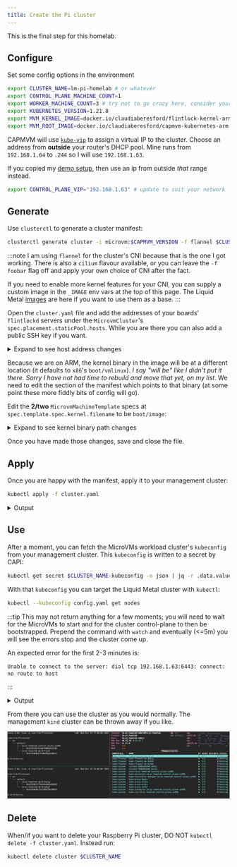 ```yaml
---
title: Create the Pi cluster
---
```


This is the final step for this homelab.

## Configure

Set some config options in the environment

```bash
export CLUSTER_NAME=lm-pi-homelab # or whatever
export CONTROL_PLANE_MACHINE_COUNT=1
export WORKER_MACHINE_COUNT=3 # try not to go crazy here, consider your personal capacity
export KUBERNETES_VERSION=1.21.8
export MVM_KERNEL_IMAGE=docker.io/claudiaberesford/flintlock-kernel-arm:5.10.77
export MVM_ROOT_IMAGE=docker.io/claudiaberesford/capmvm-kubernetes-arm:1.21.8 # this tag should match the KUBERNETES_VERSION above
```

CAPMVM will use [`kube-vip`][kvip] to assign a virtual IP to the cluster.
Choose an address from **outside** your router's DHCP pool. Mine runs from `192.168.1.64` to `.244`
so I will use `192.168.1.63`.

If you copied my [demo setup][demo], then use an ip from outside _that_ range
instead.

```bash
export CONTROL_PLANE_VIP="192.168.1.63" # update to suit your network
```

## Generate

Use `clusterctl` to generate a cluster manifest:

```bash
clusterctl generate cluster -i microvm:$CAPMVM_VERSION -f flannel $CLUSTER_NAME > cluster.yaml
```

:::note
I am using `flannel` for the cluster's CNI because that is the one I got working.
There is also a `cilium` flavour available, or you can leave the `-f foobar` flag off and
apply your own choice of CNI after the fact.

If you need to enable more kernel features for your CNI, you can supply a custom
image in the `_IMAGE` env vars at the top of this page. The Liquid Metal [images][images]
are here if you want to use them as a base.
:::

Open the `cluster.yaml` file and add the addresses of your boards' `flintlockd`
servers under the `MicrovmCluster`'s `spec.placement.staticPool.hosts`.
While you are there you can also add a public SSH key if you want.

<details><summary>Expand to see host address changes</summary>

```yaml
...
---
apiVersion: infrastructure.cluster.x-k8s.io/v1alpha1
kind: MicrovmCluster
metadata:
  name: lm-pi-homelab
  namespace: default
spec:
  sshPublicKeys:
  - user: "root"
    authorizedKeys:
    - "ssh-ed25519 foobar" # add your own or remove the sshPublicKeys section
  controlPlaneEndpoint:
    host: 192.168.1.63
    port: 6443
  placement:
    staticPool:
      hosts:
      # add your boards here
      - controlplaneAllowed: true
        endpoint: 192.168.1.216:9090
      - controlplaneAllowed: true
        endpoint: 192.168.1.217:9090
      # etc as necessary
...
```

</details>

Because we are on ARM, the kernel binary in the image will be at a different
location (it defaults to `x86`'s `boot/vmlinux`). _I say "will be" like I didn't
put it there. Sorry I have not had time to rebuild and move that yet, on my list_.
We need to edit the section of the manifest which points to that binary (at some point
these more fiddly bits of config will go).

Edit the **2/two** `MicrovmMachineTemplate` specs at `spec.template.spec.kernel.filename`
to be `boot/image`:

<details><summary>Expand to see kernel binary path changes</summary>

```yaml
...
---
apiVersion: infrastructure.cluster.x-k8s.io/v1alpha1
kind: MicrovmMachineTemplate
metadata:
  name: lm-pi-homelab-control-plane
  namespace: default
spec:
  template:
    spec:
      kernel:
        filename: boot/image # match this line
        image: docker.io/claudiaberesford/flintlock-kernel-arm:5.10.77
      kernelCmdline: {}
...
---
apiVersion: infrastructure.cluster.x-k8s.io/v1alpha1
kind: MicrovmMachineTemplate
metadata:
  name: lm-pi-homelab-md-0
  namespace: default
spec:
  template:
    spec:
      kernel:
        filename: boot/image # match this line
        image: docker.io/claudiaberesford/flintlock-kernel-arm:5.10.77
      kernelCmdline: {}
...
```

</details>

Once you have made those changes, save and close the file.

## Apply

Once you are happy with the manifest, apply it to your management cluster:

```bash
kubectl apply -f cluster.yaml
```

<details><summary>Output</summary>

```bash
cluster.cluster.x-k8s.io/lm-pi-homelab created
microvmcluster.infrastructure.cluster.x-k8s.io/lm-pi-homelab created
kubeadmcontrolplane.controlplane.cluster.x-k8s.io/lm-pi-homelab created
microvmmachinetemplate.infrastructure.cluster.x-k8s.io/lm-pi-homelab created
machinedeployment.cluster.x-k8s.io/lm-pi-homelab created
microvmmachinetemplate.infrastructure.cluster.x-k8s.io/lm-pi-homelab created
kubeadmconfigtemplate.bootstrap.cluster.x-k8s.io/lm-pi-homelab created
clusterresourceset.addons.cluster.x-k8s.io/crs-flannel created
configmap/flannel-addon created
```

</details>

## Use

After a moment, you can fetch the MicroVMs workload cluster's `kubeconfig` from
your management cluster. This `kubeconfig` is written to a secret by CAPI:

```bash
kubectl get secret $CLUSTER_NAME-kubeconfig -o json | jq -r .data.value | base64 -d > config.yaml
```

With that `kubeconfig` you can target the Liquid Metal cluster with `kubectl`:

```bash
kubectl --kubeconfig config.yaml get nodes
```

:::tip
This may not return anything for a few moments; you will need to wait for the MicroVMs
to start and for the cluster control-plane to then be bootstrapped.
Prepend the command with `watch` and eventually (<=5m) you
will see the errors stop and the cluster come up.

An expected error for the first 2-3 minutes is:

```
Unable to connect to the server: dial tcp 192.168.1.63:6443: connect: no route to host
```
:::

<details><summary>Output</summary>

```bash
NAME                                STATUS   ROLES                  AGE     VERSION
lm-pi-homelab-control-plane-hdpkj   Ready    control-plane,master   4m35s   v1.21.8
lm-pi-homelab-md-0-9444f            Ready    <none>                 3m41s   v1.21.8
lm-pi-homelab-md-0-bdqwj            Ready    <none>                 3m43s   v1.21.8
lm-pi-homelab-md-0-gfgbq            Ready    <none>                 3m41s   v1.21.8
```

</details>

From there you can use the cluster as you would normally. The management `kind` cluster can
be thrown away if you like.

![running cluster](/img/running-cluster.png)

## Delete

When/if you want to delete your Raspberry Pi cluster, DO NOT `kubectl delete -f cluster.yaml`.
Instead run:

```bash
kubectl delete cluster $CLUSTER_NAME
```

[kvip]: https://kube-vip.io/
[net]: /docs/tutorial-basics/network
[mmt]: https://github.com/weaveworks-liquidmetal/cluster-api-provider-microvm/blob/42196e0bf388235f39211769cb8e5c0049172c10/api/v1alpha1/types.go#L103-L105
[images]: https://github.com/weaveworks-liquidmetal/image-builder
[demo]: /docs/build-guide/demo-build/#dhcp-server
